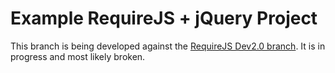 # Example RequireJS + jQuery Project #

This branch is being developed against the [RequireJS Dev2.0 branch](https://github.com/jrburke/requirejs/wiki/Requirejs-2.0-draft). It is in progress and most likely broken.